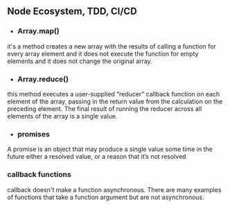 ## Node Ecosystem, TDD, CI/CD

* ### Array.map()  
 it's a method creates a new array with the results of calling a function for every array element and it does not execute the function for empty elements and it does not change the original array.

* ### Array.reduce()
this method executes a user-supplied “reducer” callback function on each element of the array, passing in the return value from the calculation on the preceding element. The final result of running the reducer across all elements of the array is a single value.  

* ### promises 
A promise is an object that may produce a single value some time in the future either a resolved value, or a reason that it’s not resolved

### callback functions
callback doesn't make a function asynchronous. There are many examples of functions that take a function argument but are not asynchronous.
